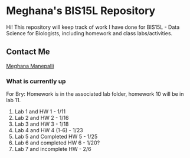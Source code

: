 # Meghana's BIS15L Repository

Hi! This repository will keep track of work I have done for BIS15L - Data Science for Biologists, including homework and class labs/activities.   

## Contact Me
[Meghana Manepalli](mmanepalli@ucdavis.edu)

### What is currently up
For Bry: Homework is in the associated lab folder, homework 10 will be in lab 11. 

1. Lab 1 and HW 1 - 1/11
2. Lab 2 and HW 2 - 1/16
3. Lab 3 and HW 3 - 1/18
4. Lab 4 and HW 4 (1-6) - 1/23
5. Lab 5 and Completed HW 5 - 1/25
6. Lab 6 and completed HW 6 - 1/20?
7. Lab 7 and incomplete HW - 2/6



